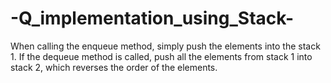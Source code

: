 # -Q_implementation_using_Stack-

When calling the enqueue method, simply push the elements into the stack 1.
If the dequeue method is called, push all the elements from stack 1 into stack 2, which reverses the order of the elements. 
